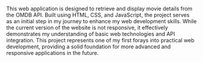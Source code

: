 This web application is designed to retrieve and display movie details from the OMDB API. Built using HTML, CSS, and JavaScript, the project serves as an initial step in my journey to enhance my web development skills. While the current version of the website is not responsive, it effectively demonstrates my understanding of basic web technologies and API integration. This project represents one of my first forays into practical web development, providing a solid foundation for more advanced and responsive applications in the future.

